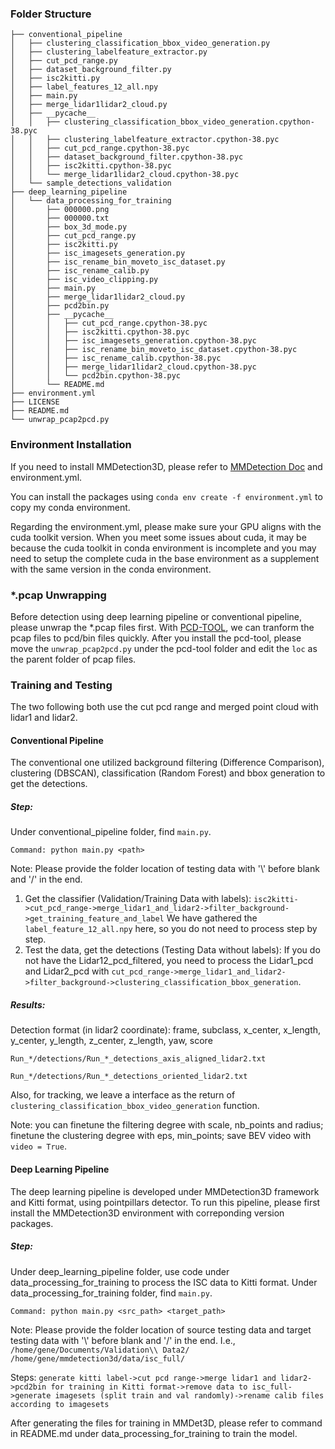 ### Folder Structure
```
├── conventional_pipeline
│   ├── clustering_classification_bbox_video_generation.py
│   ├── clustering_labelfeature_extractor.py
│   ├── cut_pcd_range.py
│   ├── dataset_background_filter.py
│   ├── isc2kitti.py
│   ├── label_features_12_all.npy
│   ├── main.py
│   ├── merge_lidar1lidar2_cloud.py
│   ├── __pycache__
│   │   ├── clustering_classification_bbox_video_generation.cpython-38.pyc
│   │   ├── clustering_labelfeature_extractor.cpython-38.pyc
│   │   ├── cut_pcd_range.cpython-38.pyc
│   │   ├── dataset_background_filter.cpython-38.pyc
│   │   ├── isc2kitti.cpython-38.pyc
│   │   └── merge_lidar1lidar2_cloud.cpython-38.pyc
│   └── sample_detections_validation
├── deep_learning_pipeline
│   └── data_processing_for_training
│       ├── 000000.png
│       ├── 000000.txt
│       ├── box_3d_mode.py
│       ├── cut_pcd_range.py
│       ├── isc2kitti.py
│       ├── isc_imagesets_generation.py
│       ├── isc_rename_bin_moveto_isc_dataset.py
│       ├── isc_rename_calib.py
│       ├── isc_video_clipping.py
│       ├── main.py
│       ├── merge_lidar1lidar2_cloud.py
│       ├── pcd2bin.py
│       ├── __pycache__
│       │   ├── cut_pcd_range.cpython-38.pyc
│       │   ├── isc2kitti.cpython-38.pyc
│       │   ├── isc_imagesets_generation.cpython-38.pyc
│       │   ├── isc_rename_bin_moveto_isc_dataset.cpython-38.pyc
│       │   ├── isc_rename_calib.cpython-38.pyc
│       │   ├── merge_lidar1lidar2_cloud.cpython-38.pyc
│       │   └── pcd2bin.cpython-38.pyc
│       └── README.md
├── environment.yml
├── LICENSE
├── README.md
└── unwrap_pcap2pcd.py
```

### Environment Installation
If you need to install MMDetection3D, please refer to [MMDetection Doc](https://mmdetection3d.readthedocs.io/en/latest/get_started.html) and environment.yml.

You can install the packages using `conda env create -f environment.yml` to copy my conda environment. 

Regarding the environment.yml, please make sure your GPU aligns with the cuda toolkit version. When you meet some issues about cuda, it may be because the cuda toolkit in conda environment is incomplete and you may need to setup the complete cuda in the base environment as a supplement with the same version in the conda environment. 

### *.pcap Unwrapping
Before detection using deep learning pipeline or conventional pipeline, please unwrap the *.pcap files first. With [PCD-TOOL](https://github.com/NEWSLabNTU/pcd-tool), we can tranform the pcap files to pcd/bin files quickly. After you install the pcd-tool, please move the `unwrap_pcap2pcd.py` under the pcd-tool folder and edit the `loc` as the parent folder of pcap files.

### Training and Testing
The two following both use the cut pcd range and merged point cloud with lidar1 and lidar2.

#### Conventional Pipeline
The conventional one utilized background filtering (Difference Comparison), clustering (DBSCAN), classification (Random Forest) and bbox generation to get the detections.
##### Step:
Under conventional_pipeline folder, find `main.py`.

```Command: python main.py <path>```

Note: Please provide the folder location of testing data with '\\' before blank and '/' in the end.

1. Get the classifier (Validation/Training Data with labels): 
```isc2kitti->cut_pcd_range->merge_lidar1_and_lidar2->filter_background->get_training_feature_and_label```
We have gathered the `label_feature_12_all.npy` here, so you do not need to process step by step.
2. Test the data, get the detections (Testing Data without labels):
If you do not have the Lidar12_pcd_filtered, you need to process the Lidar1_pcd and Lidar2_pcd with `cut_pcd_range->merge_lidar1_and_lidar2->filter_background->clustering_classification_bbox_generation`.

##### Results:
Detection format (in lidar2 coordinate): frame, subclass, x_center, x_length, y_center, y_length, z_center, z_length, yaw, score

`Run_*/detections/Run_*_detections_axis_aligned_lidar2.txt`

`Run_*/detections/Run_*_detections_oriented_lidar2.txt`

Also, for tracking, we leave a interface as the return of `clustering_classification_bbox_video_generation` function.

Note: you can finetune the filtering degree with scale, nb_points and radius; finetune the clustering degree with eps, min_points; save BEV video with `video = True`.

#### Deep Learning Pipeline
The deep learning pipeline is developed under MMDetection3D framework and Kitti format, using pointpillars detector. To run this pipeline, please first install the MMDetection3D environment with correponding version packages.
##### Step:
Under deep_learning_pipeline folder, use code under data_processing_for_training to process the ISC data to Kitti format.
Under data_processing_for_training folder, find `main.py`.

```Command: python main.py <src_path> <target_path>```

Note: Please provide the folder location of source testing data and target testing data with '\\' before blank and '/' in the end.
I.e., `/home/gene/Documents/Validation\\ Data2/ /home/gene/mmdetection3d/data/isc_full/`

Steps:
```generate kitti label->cut pcd range->merge lidar1 and lidar2->pcd2bin for training in Kitti format->remove data to isc_full->generate imagesets (split train and val randomly)->rename calib files according to imagesets```

After generating the files for training in MMDet3D, please refer to command in README.md under data_processing_for_training to train the model.
